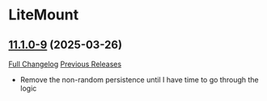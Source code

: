# LiteMount

## [11.1.0-9](https://github.com/xod-wow/LiteMount/tree/11.1.0-9) (2025-03-26)
[Full Changelog](https://github.com/xod-wow/LiteMount/compare/11.1.0-8...11.1.0-9) [Previous Releases](https://github.com/xod-wow/LiteMount/releases)

- Remove the non-random persistence until I have time to go through the logic  

